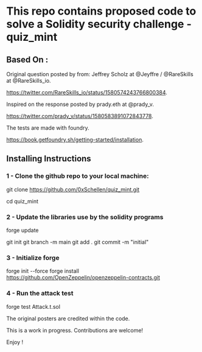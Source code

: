 # This repo contains proposed code to solve a Solidity security challenge - quiz_mint

## Based On :

Original question posted by from: Jeffrey Scholz at @Jeyffre / @RareSkills at @RareSkills_io.

https://twitter.com/RareSkills_io/status/1580574243766800384.

Inspired on the response posted by prady.eth at @prady_v.

https://twitter.com/prady_v/status/1580583891072843778.

The tests are made with foundry.

https://book.getfoundry.sh/getting-started/installation.


## Installing Instructions


### 1 - Clone the github repo to your local machine:

git clone https://github.com/0xSchellen/quiz_mint.git

cd quiz_mint


### 2 - Update the libraries use by the solidity programs

forge update

git init
git branch -m main
git add .
git commit -m "initial"

### 3 - Initialize forge

forge init --force
forge install https://github.com/OpenZeppelin/openzeppelin-contracts.git

### 4 - Run the attack test 

forge test Attack.t.sol



The original posters are credited within the code.

This is a work in progress. Contributions are welcome!

Enjoy !